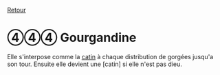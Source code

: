 [Retour](..)

# ④④④ Gourgandine
Elle s'interpose comme la [catin](../special/attaque) à chaque distribution de gorgées jusqu'a son tour. 
Ensuite elle devient une [catin] si elle n'est pas dieu.
